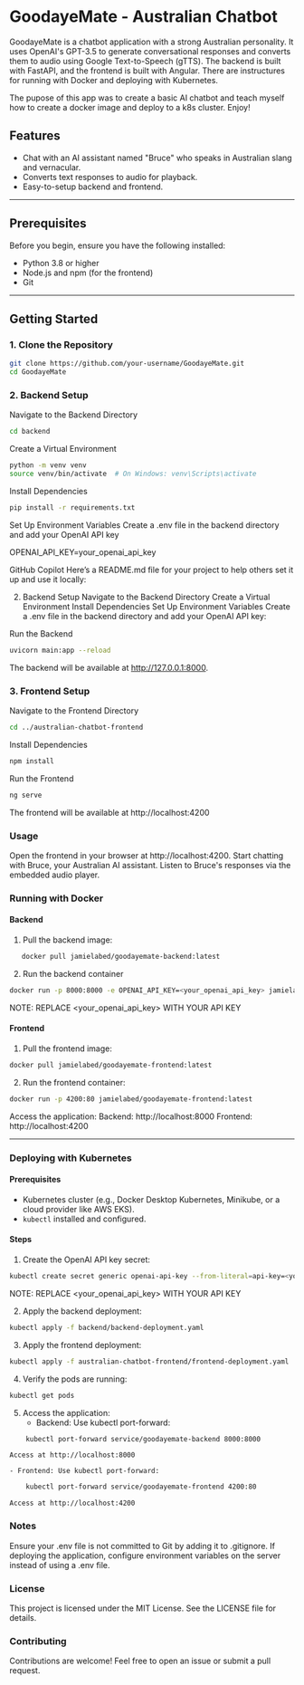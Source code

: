 # GoodayeMate - Australian Chatbot

GoodayeMate is a chatbot application with a strong Australian personality. It uses OpenAI's GPT-3.5 to generate conversational responses and converts them to audio using Google Text-to-Speech (gTTS). The backend is built with FastAPI, and the frontend is built with Angular. There are instructures for running with Docker and deploying with
Kubernetes.

The pupose of this app was to create a basic AI chatbot and teach myself how to create
a docker image and deploy to a k8s cluster. Enjoy!

## Features
- Chat with an AI assistant named "Bruce" who speaks in Australian slang and vernacular.
- Converts text responses to audio for playback.
- Easy-to-setup backend and frontend.

---

## Prerequisites
Before you begin, ensure you have the following installed:
- Python 3.8 or higher
- Node.js and npm (for the frontend)
- Git

---

## Getting Started

### 1. Clone the Repository
```bash
git clone https://github.com/your-username/GoodayeMate.git
cd GoodayeMate
```

### 2. Backend Setup
Navigate to the Backend Directory
```bash
cd backend
```

Create a Virtual Environment
```bash
python -m venv venv
source venv/bin/activate  # On Windows: venv\Scripts\activate
```

Install Dependencies
```bash
pip install -r requirements.txt
```

Set Up Environment Variables
Create a .env file in the backend directory and add your OpenAI API key

OPENAI_API_KEY=your_openai_api_key


GitHub Copilot
Here’s a README.md file for your project to help others set it up and use it locally:

2. Backend Setup
Navigate to the Backend Directory
Create a Virtual Environment
Install Dependencies
Set Up Environment Variables
Create a .env file in the backend directory and add your OpenAI API key:

Run the Backend
```bash
uvicorn main:app --reload
```

The backend will be available at http://127.0.0.1:8000.


### 3. Frontend Setup
Navigate to the Frontend Directory
```bash
cd ../australian-chatbot-frontend
```

Install Dependencies
```bash
npm install
```

Run the Frontend
```bash
ng serve
```

The frontend will be available at http://localhost:4200

### Usage
Open the frontend in your browser at http://localhost:4200.
Start chatting with Bruce, your Australian AI assistant.
Listen to Bruce's responses via the embedded audio player.


### Running with Docker

#### Backend
1. Pull the backend image:
```bash
   docker pull jamielabed/goodayemate-backend:latest
```

2. Run the backend container
```bash
docker run -p 8000:8000 -e OPENAI_API_KEY=<your_openai_api_key> jamielabed/goodayemate-backend:latest
```
NOTE: REPLACE <your_openai_api_key> WITH YOUR API KEY


#### Frontend
1. Pull the frontend image:
```bash
docker pull jamielabed/goodayemate-frontend:latest
```

2. Run the frontend container:
```bash
docker run -p 4200:80 jamielabed/goodayemate-frontend:latest
```

Access the application:
Backend: http://localhost:8000
Frontend: http://localhost:4200



---



### Deploying with Kubernetes

#### Prerequisites
- Kubernetes cluster (e.g., Docker Desktop Kubernetes, Minikube, or a cloud provider like AWS EKS).
- `kubectl` installed and configured.

#### Steps
1. Create the OpenAI API key secret:
```bash
kubectl create secret generic openai-api-key --from-literal=api-key=<your_openai_api_key>
   ```
NOTE: REPLACE <your_openai_api_key> WITH YOUR API KEY

2. Apply the backend deployment:
```bash
kubectl apply -f backend/backend-deployment.yaml
```

3. Apply the frontend deployment:
```bash
kubectl apply -f australian-chatbot-frontend/frontend-deployment.yaml
```

4. Verify the pods are running:
```bash
kubectl get pods
```

5. Access the application:
    - Backend: Use kubectl port-forward:
```bash
    kubectl port-forward service/goodayemate-backend 8000:8000
```
    Access at http://localhost:8000

    - Frontend: Use kubectl port-forward:
```bash
    kubectl port-forward service/goodayemate-frontend 4200:80
```
    Access at http://localhost:4200


### Notes
Ensure your .env file is not committed to Git by adding it to .gitignore.
If deploying the application, configure environment variables on the server instead of using a .env file.

### License
This project is licensed under the MIT License. See the LICENSE file for details.

### Contributing
Contributions are welcome! Feel free to open an issue or submit a pull request.

